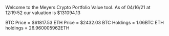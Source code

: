 Welcome to the Meyers Crypto Portfolio Value tool. 
As of 04/16/21 at 12:19:52 our valuation is $131094.13 

BTC Price = $61817.53
 ETH Price = $2432.03
BTC Holdings = 1.06BTC
 ETH holdings = 26.960005962ETH 
